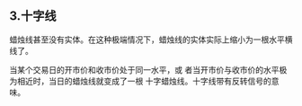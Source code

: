 
## 3.十字线
蜡烛线甚至没有实体。在这种极端情况下，蜡烛线的实体实际上缩小为一根水平横线了。

当某个交易日的开市价和收市价处于同一水平，或 者当开市价与收市价的水平极为相近时，当日的蜡烛线就变成了一根 十字蜡烛线。十字线带有反转信号的意味。
